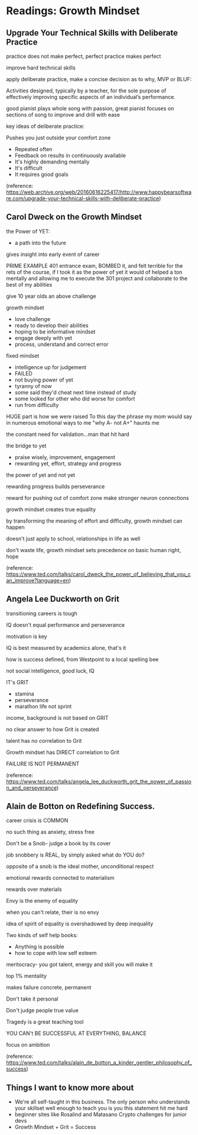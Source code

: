 # Readings: Growth Mindset 

##  Upgrade Your Technical Skills with Deliberate Practice

practice does not make perfect, perfect practice makes perfect

improve hard technical skills

apply deliberate practice, make a concise decision as to why, MVP or BLUF:

Activities designed, typically by a teacher, for the sole purpose of effectively improving specific aspects of an individual’s performance.

good pianist plays whole song with passion, great pianist focuses on sections of song to improve and drill with ease 

key ideas of deliberate practice:

Pushes you just outside your comfort zone

- Repeated often
- Feedback on results in continuously available
- It's highly demanding mentally
- It's difficult
- It requires good goals

(reference: https://web.archive.org/web/20160616225417/http://www.happybearsoftware.com/upgrade-your-technical-skills-with-deliberate-practice)

##  Carol Dweck on the Growth Mindset

the Power of YET:
- a path into the future 

gives insight into early event of career

PRIME EXAMPLE 401 entrance exam, BOMBED it, and felt terrible for the rets of the course, if I took it as the power of yet it would of helped a ton mentally and allowing me to execute the 301 project and collaborate to the best of my abilities

give 10 year olds an above challenge 

growth mindset
- love challenge 
- ready to develop their abilities 
- hoping to be informative mindset 
- engage deeply with yet 
- process, understand and correct error 

fixed mindset 
- intelligence up for judgement 
- FAILED 
- not buying power of yet 
- tyranny of now 
- some said they'd cheat next time instead of study 
- some looked for other who did worse for comfort 
- run from difficulty 

HUGE part is how we were raised
To this day the phrase my mom would say in numerous emotional ways to me "why A- not A+" haunts me  

the constant need for validation...man that hit hard 

the bridge to yet 
- praise wisely, improvement, engagement 
- rewarding yet, effort, strategy and progress 

the power of yet and not yet

rewarding progress builds perseverance 

reward for pushing out of comfort zone make stronger neuron connections 

growth mindset creates  true equality

by transforming the meaning of effort and difficulty, growth mindset can happen 

doesn't just apply to school, relationships in life as well

don't waste life, growth mindset sets precedence on basic human right, hope

(reference: https://www.ted.com/talks/carol_dweck_the_power_of_believing_that_you_can_improve?language=en)

##  Angela Lee Duckworth on Grit

transitioning careers is tough 

IQ doesn't equal performance and perseverance 

motivation is key 

IQ is best measured by academics alone, that's it 

how is success defined, from Westpoint to a local spelling bee 

not social intelligence, good luck, IQ 

IT's GRIT

- stamina
- perseverance 
- marathon life not sprint 

income, background is not based on GRIT

no clear answer to how Grit is created 

talent has no correlation to Grit 

Growth mindset has DIRECT correlation to Grit 

FAILURE IS NOT PERMANENT

(reference: https://www.ted.com/talks/angela_lee_duckworth_grit_the_power_of_passion_and_perseverance)

##  Alain de Botton on Redefining Success.

career crisis is COMMON

no such thing as anxiety, stress free 

Don't be  a Snob- judge a book by its cover 

job snobbery is REAL, by simply asked what do YOU do?

opposite of a snob is the ideal mother, unconditional respect 

emotional rewards connected to materialism 

rewards over materials 

Envy is the enemy of equality 

when you can't relate, their is no envy 

idea of spirit of equality is overshadowed by deep inequality 

Two kinds of self help books:
- Anything is possible 
- how to cope with low self esteem 

meritocracy- you got talent, energy and skill you will make it 

top 1% mentality 

makes failure concrete, permanent 

Don't take it personal 

Don't judge people true value 

Tragedy is a great teaching tool 

YOU CAN't BE SUCCESSFUL AT EVERYTHING, BALANCE

focus on ambition 

(reference: https://www.ted.com/talks/alain_de_botton_a_kinder_gentler_philosophy_of_success)

## Things I want to know more about
- We're all self-taught in this business. The only person who understands your skillset well enough to teach you is you this statement hit me hard 
- beginner sites like Rosalind and Matasano Crypto challenges for junior devs 
- Growth Mindset + Grit = Success